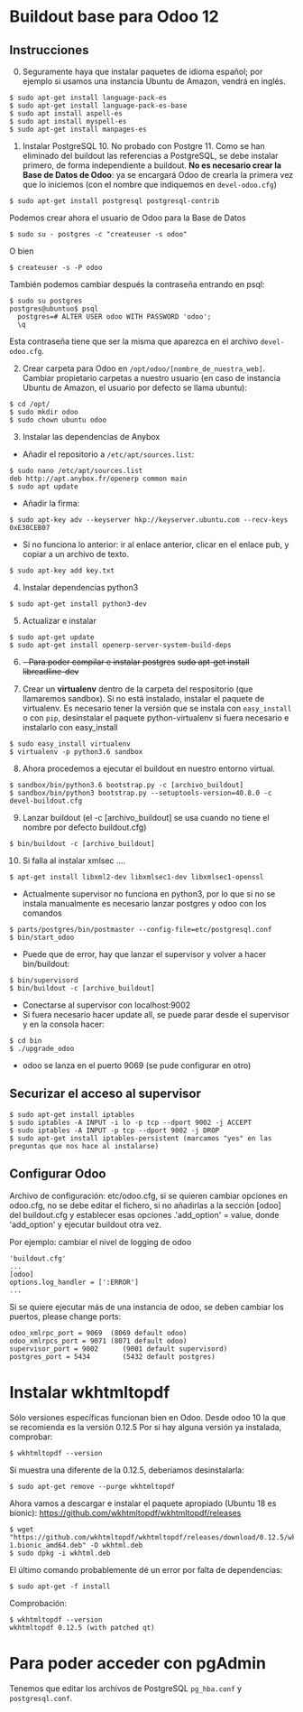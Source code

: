 # Buildout base para Odoo 12

## Instrucciones
0. Seguramente haya que instalar paquetes de idioma español; por ejemplo si usamos una instancia Ubuntu de Amazon, vendrá en inglés.
```
$ sudo apt-get install language-pack-es
$ sudo apt-get install language-pack-es-base
$ sudo apt install aspell-es
$ sudo apt install myspell-es
$ sudo apt-get install manpages-es
```

1. Instalar PostgreSQL 10. No probado con Postgre 11. 
Como se han eliminado del buildout las referencias a PostgreSQL, se debe instalar primero, de forma independiente a buildout. 
**No es necesario crear la Base de Datos de Odoo**: ya se encargará Odoo de crearla la primera vez que lo iniciemos (con el nombre que indiquemos en `devel-odoo.cfg`)
```
$ sudo apt-get install postgresql postgresql-contrib
```
Podemos crear ahora el usuario de Odoo para la Base de Datos
```
$ sudo su - postgres -c "createuser -s odoo"
```
O bien 
```
$ createuser -s -P odoo
```
También podemos cambiar después la contraseña entrando en psql:
```
$ sudo su postgres
postgres@ubuntuo$ psql
  postgres=# ALTER USER odoo WITH PASSWORD 'odoo';
  \q
```
Esta contraseña tiene que ser la misma que aparezca en el archivo `devel-odoo.cfg`.


2. Crear carpeta para Odoo en `/opt/odoo/[nombre_de_nuestra_web]`. Cambiar propietario carpetas a nuestro usuario (en caso de instancia Ubuntu de Amazon, el usuario por defecto se llama ubuntu):
```
$ cd /opt/
$ sudo mkdir odoo
$ sudo chown ubuntu odoo

```

3. Instalar las dependencias de Anybox
* Añadir el repositorio a `/etc/apt/sources.list`:
```
$ sudo nano /etc/apt/sources.list
deb http://apt.anybox.fr/openerp common main
$ sudo apt update
```
* Añadir la firma:
```
$ sudo apt-key adv --keyserver hkp://keyserver.ubuntu.com --recv-keys 0xE38CEB07
```
* Si no funciona lo anterior: ir al enlace anterior, clicar en el enlace pub, y copiar a un archivo de texto.
```
$ sudo apt-key add key.txt
```

4. Instalar dependencias python3
```
$ sudo apt-get install python3-dev
```

5. Actualizar e instalar
```
$ sudo apt-get update
$ sudo apt-get install openerp-server-system-build-deps
```

6. <del>- Para poder compilar e instalar postgres</del>
<del>sudo apt-get install libreadline-dev</del>

7. Crear un **virtualenv** dentro de la carpeta del respositorio (que llamaremos sandbox).
Si no está instalado, instalar el paquete de virtualenv. 
Es necesario tener la versión que se instala con `easy_install` o con `pip`, desinstalar el paquete python-virtualenv si fuera necesario e instalarlo con easy_install
```
$ sudo easy_install virtualenv
$ virtualenv -p python3.6 sandbox
```

8. Ahora procedemos a ejecutar el buildout en nuestro entorno virtual.
```
$ sandbox/bin/python3.6 bootstrap.py -c [archivo_buildout]
$ sandbox/bin/python3 bootstrap.py --setuptools-version=40.8.0 -c devel-buildout.cfg
```

9. Lanzar buildout (el -c [archivo_buildout] se usa cuando no tiene el nombre por defecto buildout.cfg)

```
$ bin/buildout -c [archivo_buildout]
```

10. Si falla al instalar xmlsec ....
```
$ apt-get install libxml2-dev libxmlsec1-dev libxmlsec1-openssl
```

- Actualmente supervisor no funciona en python3, por lo que si no se instala manualmente es necesario lanzar postgres y odoo con los comandos
```
$ parts/postgres/bin/postmaster --config-file=etc/postgresql.conf
$ bin/start_odoo
```

- Puede que de error, hay que lanzar el supervisor y volver a hacer bin/buildout:
```
$ bin/supervisord
$ bin/buildout -c [archivo_buildout]
```

- Conectarse al supervisor con localhost:9002
- Si fuera necesario hacer update all, se puede parar desde el supervisor y en la consola hacer:
```
$ cd bin
$ ./upgrade_odoo
```
- odoo se lanza en el puerto 9069 (se pude configurar en otro)

## Securizar el acceso al supervisor
```
$ sudo apt-get install iptables
$ sudo iptables -A INPUT -i lo -p tcp --dport 9002 -j ACCEPT
$ sudo iptables -A INPUT -p tcp --dport 9002 -j DROP
$ sudo apt-get install iptables-persistent (marcamos "yes" en las preguntas que nos hace al instalarse)
```

## Configurar Odoo
Archivo de configuración: etc/odoo.cfg, si se quieren cambiar opciones en  odoo.cfg, no se debe editar el fichero,
si no añadirlas a la sección [odoo] del buildout.cfg
y establecer esas opciones .'add_option' = value, donde 'add_option'  y ejecutar buildout otra vez.

Por ejemplo: cambiar el nivel de logging de odoo
```
'buildout.cfg'
...
[odoo]
options.log_handler = [':ERROR']
...
```

Si se quiere ejecutar más de una instancia de odoo, se deben cambiar los puertos,
please change ports:
```
odoo_xmlrpc_port = 9069  (8069 default odoo)
odoo_xmlrpcs_port = 9071 (8071 default odoo)
supervisor_port = 9002      (9001 default supervisord)
postgres_port = 5434        (5432 default postgres)
```

# Instalar wkhtmltopdf
Sólo versiones específicas funcionan bien en Odoo. Desde odoo 10 la que se recomienda es la versión 0.12.5
Por si hay alguna versión ya instalada, comprobar:
```
$ wkhtmltopdf --version
```

Si muestra una diferente de la 0.12.5, deberíamos desinstalarla:
```
$ sudo apt-get remove --purge wkhtmltopdf
```

Ahora vamos a descargar e instalar el paquete apropiado (Ubuntu 18 es bionic):
https://github.com/wkhtmltopdf/wkhtmltopdf/releases
```
$ wget "https://github.com/wkhtmltopdf/wkhtmltopdf/releases/download/0.12.5/wkhtmltox_0.12.5-1.bionic_amd64.deb" -O wkhtml.deb
$ sudo dpkg -i wkhtml.deb
```

El último comando probablemente dé un error por falta de dependencias:
```
$ sudo apt-get -f install 
```

Comprobación:
```
$ wkhtmltopdf --version
wkhtmltopdf 0.12.5 (with patched qt)
```

# Para poder acceder con pgAdmin
Tenemos que editar los archivos de PostgreSQL `pg_hba.conf` y `postgresql.conf`.

